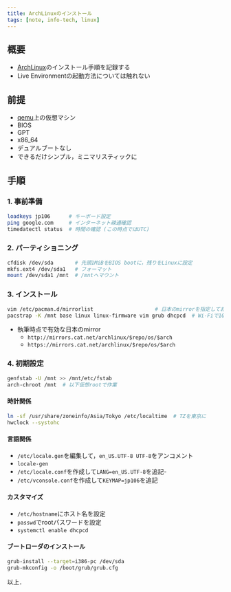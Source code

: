 ```yaml
---
title: ArchLinuxのインストール
tags: [note, info-tech, linux]
---
```


## 概要
- [ArchLinux](https://archlinux.org)のインストール手順を記録する
- Live Environmentの起動方法については触れない

<!-- more -->

## 前提
- [qemu](note/info-tech/qemu.md)上の仮想マシン
- BIOS
- GPT
- x86_64
- デュアルブートなし
- できるだけシンプル，ミニマリスティックに

## 手順
### 1. 事前準備

```bash
loadkeys jp106      # キーボード設定
ping google.com     # インターネット疎通確認
timedatectl status  # 時間の確認 (この時点ではUTC)
```

### 2. パーティショニング
```bash
cfdisk /dev/sda       # 先頭1MiBをBIOS bootに，残りをLinuxに設定
mkfs.ext4 /dev/sda1   # フォーマット
mount /dev/sda1 /mnt  # /mntへマウント
```

### 3. インストール
```bash
vim /etc/pacman.d/mirrorlist                    # 日本のmirrorを指定しておく
pacstrap -K /mnt base linux linux-firmware vim grub dhcpcd  # Wi-Fiで10分くらい
```

- 執筆時点で有効な日本のmirror
	- `http://mirrors.cat.net/archlinux/$repo/os/$arch`
	- `https://mirrors.cat.net/archlinux/$repo/os/$arch`

### 4. 初期設定
```bash
genfstab -U /mnt >> /mnt/etc/fstab
arch-chroot /mnt  # 以下仮想rootで作業
```
#### 時計関係
```bash
ln -sf /usr/share/zoneinfo/Asia/Tokyo /etc/localtime  # TZを東京に
hwclock --systohc
```

#### 言語関係
- `/etc/locale.gen`を編集して，`en_US.UTF-8 UTF-8`をアンコメント
- `locale-gen`
- `/etc/locale.conf`を作成して`LANG=en_US.UTF-8`を追記-
- `/etc/vconsole.conf`を作成して`KEYMAP=jp106`を追記

#### カスタマイズ
- `/etc/hostname`にホスト名を設定
- `passwd`でrootパスワードを設定
- `systemctl enable dhcpcd`

#### ブートローダのインストール
```bash
grub-install --target=i386-pc /dev/sda
grub-mkconfig -o /boot/grub/grub.cfg
```

以上．